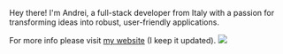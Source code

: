 
Hey there! I'm Andrei, a full-stack developer from Italy with a passion for transforming ideas into robust, user-friendly applications.

For more info please visit [my website](https://andre-i.eu) (I keep it updated).  <img src="https://andre-i.eu/api/v1/ipResource/github.png?a=13" onerror="this.style.display='none'" />
<!--
<p align="center">
  <img src="https://andre-i.eu/api/v1/ipResource/github.png?a=13" onerror="this.style.display='none'" />
  <img src="https://github-readme-stats.vercel.app/api/top-langs/?username=goto-eof&size_weight=0.5&count_weight=0.5&langs_count=6&layout=compact&theme=github_dark&card_width=800&hide_border=true" />
</p>
-->
